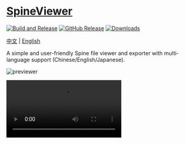 # [SpineViewer](https://github.com/ww-rm/SpineViewer)

[![Build and Release](https://github.com/ww-rm/SpineViewer/actions/workflows/dotnet-desktop.yml/badge.svg)](https://github.com/ww-rm/SpineViewer/actions/workflows/dotnet-desktop.yml)
[![GitHub Release](https://img.shields.io/github/v/release/ww-rm/SpineViewer?logo=github\&logoColor=959da5\&label=Release\&labelColor=3f4850)](https://github.com/ww-rm/SpineViewer/releases)
[![Downloads](https://img.shields.io/github/downloads/ww-rm/SpineViewer/total?logo=github\&logoColor=959da5\&label=Downloads\&labelColor=3f4850)](https://github.com/ww-rm/SpineViewer/releases)

[中文](README.md) | [English](README.en.md)

A simple and user-friendly Spine file viewer and exporter with multi-language support (Chinese/English/Japanese).

![previewer](https://github.com/user-attachments/assets/697ae86f-ddf0-445d-951c-cf04f5206e40)

<video src="https://github.com/user-attachments/assets/37b6b730-088a-4352-827a-c338127a16f0">

## Features

- Multiple versions of Spine files
- Batch file opening via drag-and-drop or copy-paste
- Batch preview
- List-based multi-skeleton viewing and render order management
- Multi-selection in lists for batch skeleton parameter settings
- Multi-track animation settings
- Skin and custom slot attachment settings
- Custom slot visibility
- Debug rendering
- Playback speed adjustment for view/model/track timelines
- Track alpha blending parameter settings
- Fullscreen preview
- Export to single frame, image sequence, animated GIF, or video file
- Automatic resolution batch export
- Custom export with FFmpeg
- Program parameter saving
- File extension association
- Texture images in formats other than PNG
- Launch at startup with persistent dynamic wallpaper
- ......

### Supported Spine Versions

| Version |     View & Export    |
| :-----: | :------------------: |
| `2.1.x` | :white\_check\_mark: |
| `3.4.x` | :white\_check\_mark: |
| `3.5.x` | :white\_check\_mark: |
| `3.6.x` | :white\_check\_mark: |
| `3.7.x` | :white\_check\_mark: |
| `3.8.x` | :white\_check\_mark: |
| `4.0.x` | :white\_check\_mark: |
| `4.1.x` | :white\_check\_mark: |
| `4.2.x` | :white\_check\_mark: |
| `4.3.x` |                      |

More versions under development \:rocket: \:rocket: \:rocket:

### Supported Export Formats

| Format         | Use Case                                                                      |
| -------------- | ----------------------------------------------------------------------------- |
| Single Frame   | Generate high-resolution images of models; manually adjust the desired frame. |
| Frame Sequence | Supports PNG format with transparency and lossless compression.               |
| GIF/Video      | Export preview animations or common video formats.                            |
| Custom Export  | Supports arbitrary FFmpeg parameters for custom, complex export needs.        |

## Installation

Download the compressed package from the [Release](https://github.com/ww-rm/SpineViewer/releases) page.

The software requires the [.NET Desktop Runtime 8.0.x](https://dotnet.microsoft.com/download/dotnet/8.0) to run.

Alternatively, download the package with the `SelfContained` suffix for standalone execution.

For exporting GIF/MP4 and other animation/video formats, FFmpeg must be installed and added to the system environment variables. Visit the [FFmpeg Windows download page](https://ffmpeg.org/download.html#build-windows) or download the latest version directly: [ffmpeg-release-full.7z](https://www.gyan.dev/ffmpeg/builds/ffmpeg-release-full.7z).

## Usage

### How to Change the Display Language

In the menu, go to "File" -> "Preferences..." -> "Language," select your desired language, and confirm the change.

### Basic Overview

The program is organized into a left-right layout:

- **Left Panel:** Functionality panel.
- **Right Panel:** Preview display.

The left panel includes three sub-panels:

- **Browse:** Preview the content of a specified folder without importing files into the program. This panel allows generating `.webp` previews for models or importing selected models.
- **Model:** Lists imported models for rendering. Parameters and rendering order can be adjusted here, along with other model-related functionalities.
- **Display:** Adjust parameters for the right-side preview display.

Hover your mouse over buttons, labels, or input fields to see help text for most UI elements.

### Skeleton Import

Drag-and-drop or paste skeleton files/directories into the Model panel.

Alternatively, use the right-click menu in the Browse panel to import selected items.

### Content Adjustment

The Model panel supports right-click menus, some shortcuts, and batch adjustments of model parameters through multi-selection.

For preview display adjustments:

- **Left-click:** Select and drag models. Hold `Ctrl` for multi-selection, synchronized with the left-side list.
- **Right-click:** Drag the entire display.
- **Scroll wheel:** Zoom in/out. Hold `Ctrl` to scale selected models.
- **Render selected-only mode:** In this mode, the preview only shows selected models, and selection status can only be changed via the left-side list.

The buttons below the preview display allow time adjustments, serving as a simple playback control.

### Content Export

Export follows the **WYSIWYG (What You See Is What You Get)** principle, meaning the preview display reflects the exported output.

Use the right-click menu in the Model panel to export selected items.

Key export parameters include:

- **Output folder:** Optional. When not specified, output is saved to the respective model folder; otherwise, all output is saved to the provided folder.
- **Export single:** By default, each model is exported independently. Selecting "Export single" renders all selected models in a single frame, producing a unified output.
- **Auto resolution:** Ignores the preview resolution and viewport parameters, exporting output at the actual size of the content. For animations/videos, the output matches the size required for full visibility.

### Dynamic Wallpaper

Dynamic wallpaper is implemented through desktop projection, allowing the content of the current preview to be projected onto the desktop in real time.

You can enable or disable desktop projection from the program preferences or the right-click menu of the tray icon. After adjusting the model and display parameters, you can save the current configuration as a workspace file for convenient restoration later.

If you want the wallpaper to stay active after startup, you can enable auto-start in the preferences and specify which workspace file should be loaded when the program launches.

### More Information

For detailed usage and documentation, see the [Wiki](https://github.com/ww-rm/SpineViewer/wiki). For usage questions or bug reports, submit an [Issue](https://github.com/ww-rm/SpineViewer/issues).

## Acknowledgements

- [spine-runtimes](https://github.com/EsotericSoftware/spine-runtimes)
- [SFML.Net](https://github.com/SFML/SFML.Net)
- [FFMpegCore](https://github.com/rosenbjerg/FFMpegCore)
- [HandyControl](https://github.com/HandyOrg/HandyControl)
- [NLog](https://github.com/NLog/NLog)
- [SkiaSharp](https://github.com/mono/SkiaSharp)

---

*If you find this project helpful, please give it a \:star: and share it with others! :)*

[![Stargazers over time](https://starchart.cc/ww-rm/SpineViewer.svg?variant=adaptive)](https://starchart.cc/ww-rm/SpineViewer)
